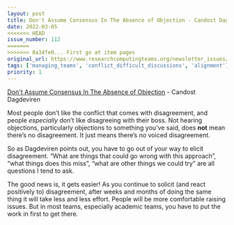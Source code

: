 ```yaml
---
layout: post
title: Don't Assume Consensus In The Absence of Objection - Candost Dagdeviren
date: 2022-03-05
<<<<<<< HEAD
issue_number: 112
=======
>>>>>>> 0a34fe0... First go at item pages
original_url: https://www.researchcomputingteams.org/newsletter_issues/0112
tags: ['managing_teams', 'conflict_difficult_discussions', 'alignment']
priority: 1
---
```


<!-- markdownlint-disable MD033 -->
<!-- markdownlint-disable MD041 -->
<!-- markdownlint-disable MD049 -->

[Don't Assume Consensus In The Absence of Objection](https://candost.blog/dont-assume-consensus-in-the-absence-of-objection/) - Candost Dagdeviren

Most people don’t like the conflict that comes with disagreement, and people *especially* don’t like disagreeing with their boss.  Not hearing objections, particularly objections to something you’ve said, does **not** mean there’s no disagreement.  It just means there’s no voiced disagreement.

So as Dagdeviren points out, you have to go out of your way to elicit disagreement.  “What are things that could go wrong with this approach”, “what things does this miss”, “what are other things we could try” are all questions I tend to ask.

The good news is, it gets easier!  As you continue to solicit (and react positively to) disagreement, after weeks and months of doing the same thing it will take less and less effort.  People will be more comfortable raising issues.  But in most teams, especially academic teams, you have to put the work in first to get there.
